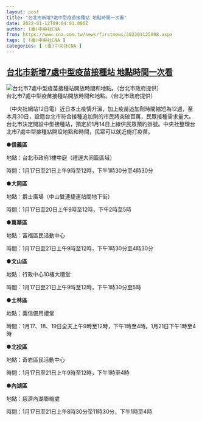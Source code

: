 ```yaml
---
layout: post
title: "台北市新增7處中型疫苗接種站 地點時間一次看"
date: 2022-01-12T09:04:01.000Z
author: (臺)中央社CNA
from: https://www.cna.com.tw/news/firstnews/202201125008.aspx
tags: [ (臺)中央社CNA ]
categories: [ (臺)中央社CNA ]
---
```

<!--1641978241000-->
[台北市新增7處中型疫苗接種站 地點時間一次看](https://www.cna.com.tw/news/firstnews/202201125008.aspx)
------

<div>
<div><div><div style="--aspect-ratio:2000/1415;"><picture><source media="(max-width: 414px)" data-srcset="https://imgcdn.cna.com.tw/www/WebPhotos/800/20220112/2000x1415_0676815782609.jpg"><source media="(min-width: 413px)" data-srcset="https://imgcdn.cna.com.tw/www/WebPhotos/1024/20220112/2000x1415_0676815782609.jpg"><img data-src="https://imgcdn.cna.com.tw/www/WebPhotos/800/20220112/2000x1415_0676815782609.jpg" alt="台北市7處中型疫苗接種站開放時間和地點。（台北市政府提供）" data-srcset="https://imgcdn.cna.com.tw/www/WebPhotos/800/20220112/2000x1415_0676815782609.jpg 414w, https://imgcdn.cna.com.tw/www/WebPhotos/1024/20220112/2000x1415_0676815782609.jpg 1024w"></picture></div><div>台北市7處中型疫苗接種站開放時間和地點。（台北市政府提供）</div></div></div><div></div><div><p>（中央社網站12日電）近日本土疫情升溫，加上疫苗追加劑時間縮短為12週，至本月30日，設籍台北市符合接種追加劑的市民將突破百萬，民眾接種需求量大。台北市決定開設中型接種站，預定於1月14日上線供民眾預約掛號。中央社整理台北市7處中型接種站開設地點和時間，民眾可以就近施打疫苗。</p><p><strong>●信義區</strong></p><p>地點：台北市政府1樓中庭（禮運大同篇區域）</p><p>時間：1月17日至21日上午9時至12時，下午1時30分至4時30分</p><p><strong>●大同區</strong></p><p>地點：爵士廣場（中山雙連捷運站間地下街）</p><p>時間：1月17日至20日上午9時至12時，下午2時至5時</p><p><strong>●萬華區</strong></p><p>地點：富福區民活動中心</p><p>時間：1月17日至21日上午9時至12時，下午1時30分至4時30分</p><p><strong>●文山區</strong></p><p>地點：行政中心10樓大禮堂</p><p>時間：1月17日至21日上午9時至12時，下午1時30分至5時</p><p><strong>●士林區</strong></p><p>地點：義信備用禮堂</p><p>時間：1月17、18、19日全天上午9時至12時，下午1時至4時。1月21日下午1時至4時</p><p><strong>●北投區</strong></p><p>地點：奇岩區民活動中心</p><p>時間：1月17日至21日上午9時至12時，下午1時至4時</p><p><strong>●內湖區</strong></p><p>地點：慈濟內湖聯絡處</p><p>時間：1月17日至21日上午8時30分至11時30分，下午1時至4時</p></div>
</div>
